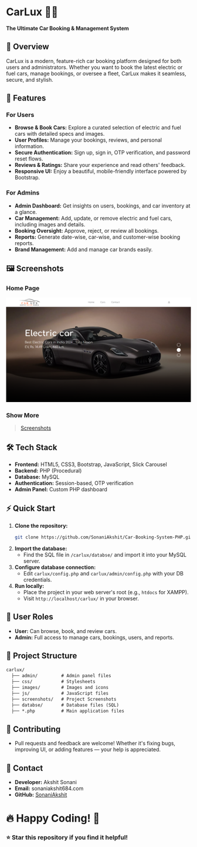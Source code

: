 # CarLux 🚗✨

**The Ultimate Car Booking & Management System**


## 🚀 Overview

CarLux is a modern, feature-rich car booking platform designed for both users and administrators. Whether you want to book the latest electric or fuel cars, manage bookings, or oversee a fleet, CarLux makes it seamless, secure, and stylish.


## 🌟 Features

### For Users
- **Browse & Book Cars:** Explore a curated selection of electric and fuel cars with detailed specs and images.
- **User Profiles:** Manage your bookings, reviews, and personal information.
- **Secure Authentication:** Sign up, sign in, OTP verification, and password reset flows.
- **Reviews & Ratings:** Share your experience and read others' feedback.
- **Responsive UI:** Enjoy a beautiful, mobile-friendly interface powered by Bootstrap.

### For Admins
- **Admin Dashboard:** Get insights on users, bookings, and car inventory at a glance.
- **Car Management:** Add, update, or remove electric and fuel cars, including images and details.
- **Booking Oversight:** Approve, reject, or review all bookings.
- **Reports:** Generate date-wise, car-wise, and customer-wise booking reports.
- **Brand Management:** Add and manage car brands easily.


## 🖼️ Screenshots

### Home Page
![Home Page](carlux/screenshots/home.png)

### Show More
>[Screenshots](https://github.com/SonaniAkshit/Car-Booking-System-PHP/tree/main/carlux/screenshots/README.md)



## 🛠️ Tech Stack

- **Frontend:** HTML5, CSS3, Bootstrap, JavaScript, Slick Carousel
- **Backend:** PHP (Procedural)
- **Database:** MySQL
- **Authentication:** Session-based, OTP verification
- **Admin Panel:** Custom PHP dashboard


## ⚡ Quick Start

1. **Clone the repository:**
   ```bash
   git clone https://github.com/SonaniAkshit/Car-Booking-System-PHP.git
   ```
2. **Import the database:**
   - Find the SQL file in `/carlux/databse/` and import it into your MySQL server.
3. **Configure database connection:**
   - Edit `carlux/config.php` and `carlux/admin/config.php` with your DB credentials.
4. **Run locally:**
   - Place the project in your web server's root (e.g., `htdocs` for XAMPP).
   - Visit `http://localhost/carlux/` in your browser.


## 👤 User Roles

- **User:** Can browse, book, and review cars.
- **Admin:** Full access to manage cars, bookings, users, and reports.


## 📂 Project Structure

```
carlux/
  ├── admin/         # Admin panel files
  ├── css/           # Stylesheets
  ├── images/        # Images and icons
  ├── js/            # JavaScript files
  ├── screenshots/   # Project Screenshots
  ├── databse/       # Database files (SQL)
  ├── *.php          # Main application files
```


## 🙌 Contributing
- Pull requests and feedback are welcome! Whether it's fixing bugs, improving UI, or adding features — your help is appreciated.

## 📧 Contact
- **Developer:** Akshit Sonani
- **Email:** sonaniakshit684.com
- **GitHub:** [SonaniAkshit](https://github.com/SonaniAkshit)

# 🔥 Happy Coding! 🚀
### ⭐ Star this repository if you find it helpful!
